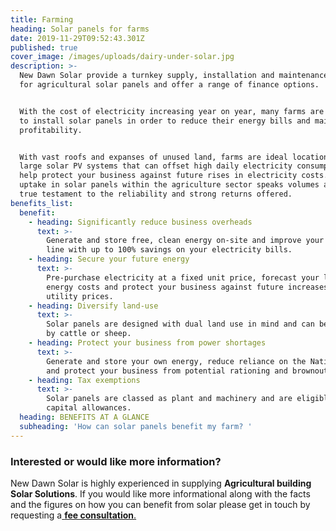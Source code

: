 ```yaml
---
title: Farming
heading: Solar panels for farms
date: 2019-11-29T09:52:43.301Z
published: true
cover_image: /images/uploads/dairy-under-solar.jpg
description: >-
  New Dawn Solar provide a turnkey supply, installation and maintenance service
  for agricultural solar panels and offer a range of finance options.


  With the cost of electricity increasing year on year, many farms are looking
  to install solar panels in order to reduce their energy bills and maintain
  profitability.


  With vast roofs and expanses of unused land, farms are ideal locations for
  large solar PV systems that can offset high daily electricity consumption and
  help protect your business against future rises in electricity costs. The huge
  uptake in solar panels within the agriculture sector speaks volumes and is a
  true testament to the reliability and strong returns offered.
benefits_list:
  benefit:
    - heading: Significantly reduce business overheads
      text: >-
        Generate and store free, clean energy on-site and improve your bottom
        line with up to 100% savings on your electricity bills.
    - heading: Secure your future energy
      text: >-
        Pre-purchase electricity at a fixed unit price, forecast your long-term
        energy costs and protect your business against future increases in
        utility prices.
    - heading: Diversify land-use
      text: >-
        Solar panels are designed with dual land use in mind and can be grazed
        by cattle or sheep.
    - heading: Protect your business from power shortages
      text: >-
        Generate and store your own energy, reduce reliance on the National Grid
        and protect your business from potential rationing and brownouts.
    - heading: Tax exemptions
      text: >-
        Solar panels are classed as plant and machinery and are eligible for
        capital allowances.
  heading: BENEFITS AT A GLANCE
  subheading: 'How can solar panels benefit my farm? '
---
```

### Interested or would like more information?

New Dawn Solar is highly experienced in supplying **Agricultural building Solar Solutions**. If you would like more informational along with the facts and the figures on how you can benefit from solar please get in touch by requesting a[ **fee consultation**.](/contact)
